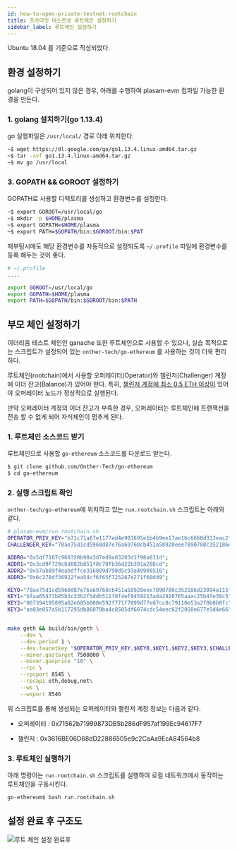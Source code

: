 ```yaml
---
id: how-to-open-private-testnet-rootchain
title: 프라이빗 테스트넷 루트체인 설정하기
sidebar_label: 루트체인 설정하기
---
```

Ubuntu 18.04 를 기준으로 작성되었다.

## 환경 설정하기

golang이 구성되어 있지 않은 경우, 아래를 수행하여 plasam-evm 컴파일 가능한 환경을 만든다.

### 1. golang 설치하기(go 1.13.4)

go 실행파일은 `/usr/local/` 경로 아래 위치한다.

```bash
~$ wget https://dl.google.com/go/go1.13.4.linux-amd64.tar.gz
~$ tar -xvf go1.13.4.linux-amd64.tar.gz
~$ mv go /usr/local
```

### 3. GOPATH && GOROOT 설정하기

GOPATH로 사용할 디렉토리를 생성하고 환경변수를 설정한다.

```bash
~$ export GOROOT=/usr/local/go
~$ mkdir -p $HOME/plasma
~$ export GOPATH=$HOME/plasma
~$ export PATH=$GOPATH/bin:$GOROOT/bin:$PAT
```

재부팅시에도 해당 환경변수를 자동적으로 설정되도록 `~/.profile` 파일에 환경변수를 등록 해두는 것이 좋다.

```sh
# ~/.profile
....

export GOROOT=/usr/local/go
export GOPATH=$HOME/plasma
export PATH=$GOPATH/bin:$GOROOT/bin:$PATH
```

## 부모 체인 설정하기

이더리움 테스트 체인인 ganache 또한 루트체인으로 사용할 수 있으나, 실습 목적으로는 스크립트가 설정되어 있는 `onther-tech/go-ethereum` 를 사용하는 것이 더욱 편리하다.

루트체인(rootchain)에서 사용할 오퍼레이터(Operator)와 챌린저(Challenger) 계정에 이더 잔고(Balance)가 있어야 한다. 특히, <U>챌린저 계정에 최소 0.5 ETH 이상이</U> 있어야 오퍼레이터 노드가 정상적으로 실행된다.

만약 오퍼레이터 계정의 이더 잔고가 부족한 경우, 오퍼레이터는 루트체인에 트랜잭션을 전송 할 수 없게 되어 자식체인이 멈추게 된다.

### 1. 루트체인 소스코드 받기

루트체인으로 사용할 `go-ethereum` 소스코드를 다운로드 받는다.

```bash
$ git clone github.com/Onther-Tech/go-ethereum
$ cd go-ethereum
```

### 2. 실행 스크립트 확인

  `onther-tech/go-ethereum`에 위치하고 있는 `run.rootchain.sh` 스크립트는 아래와 같다.


```bash
# plasam-evm/run.rootchain.sh
OPERATOR_PRIV_KEY="b71c71a67e1177ad4e901695e1b4b9ee17ae16c6668d313eac2f96dbcda3f291"
CHALLENGER_KEY="78ae75d1cd5960d87e76a69760cb451a58928eee7890780c352186d23094a114"

ADDR0="0x5df7107c960320b90a3d7ed9a83203d1f98a811d";
ADDR1="0x3cd9f729c8d882b851f8c70fb36d22b391a288cd";
ADDR2="0x57ab89f4eabdffce316809d790d5c93a49908510";
ADDR3="0x6c278df36922fea54cf6f65f725267e271f60dd9";

KEY0="78ae75d1cd5960d87e76a69760cb451a58928eee7890780c352186d23094a115";
KEY1="bfaa65473b85b3c33b2f5ddb511f0f4ef8459213ada2920765aaac25b4fe38c5";
KEY2="067394195895a82e685b000e592f771f7899d77e87cc8c79110e53a2f0b0b8fc";
KEY3="ae03e057a5b117295db86079ba4c8505df6074cdc54eec62f2050e677e5d4e66";


make geth && build/bin/geth \
    --dev \
    --dev.period 1 \
    --dev.faucetkey "$OPERATOR_PRIV_KEY,$KEY0,$KEY1,$KEY2,$KEY3,$CHALLENGER_KEY" \
    --miner.gastarget 7500000 \
    --miner.gasprice "10" \
    --rpc \
    --rpcport 8545 \
    --rpcapi eth,debug,net\
    --ws \
    --wsport 8546
```

위 스크립트를 통해 생성되는 오퍼레이터와 챌린저 계정 정보는 다음과 같다.

- 오퍼레이터 : 0x71562b71999873DB5b286dF957af199Ec94617F7

- 챌린저 : 0x3616BE06D68dD22886505e9c2CaAa9EcA84564b8

### 3. 루트체인 실행하기

아래 명령어는 `run.rootchain.sh` 스크립트를 실행하여 로컬 네트워크에서 동작하는 루트체인을 구동시킨다.

```bash
go-ethereum$ bash run.rootchain.sh
```


## 설정 완료 후 구조도
![루트 체인 설정 완료후](assets/guides_private_testnet_rootchain.png)
